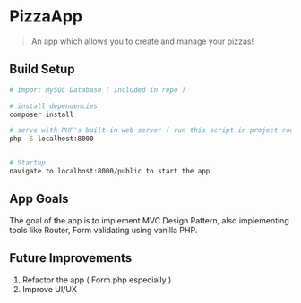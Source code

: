 # PizzaApp
> An app which allows you to create and manage your pizzas!


## Build Setup
``` bash
# import MySQL Database ( included in repo ) 

# install dependencies
composer install

# serve with PHP's built-in web server ( run this script in project root ) 
php -S localhost:8000


# Startup
navigate to localhost:8000/public to start the app
```

## App Goals
The goal of the app is to implement MVC Design Pattern, also implementing tools like Router, Form validating using vanilla PHP.

## Future Improvements
1. Refactor the app ( Form.php especially ) 
2. Improve UI/UX
